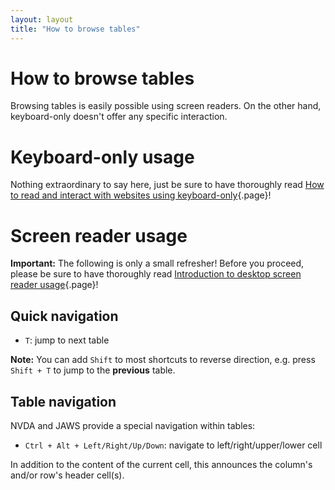 ```yaml
---
layout: layout
title: "How to browse tables"
---
```


# How to browse tables

Browsing tables is easily possible using screen readers. On the other hand, keyboard-only doesn't offer any specific interaction.

# Keyboard-only usage

Nothing extraordinary to say here, just be sure to have thoroughly read [How to read and interact with websites using keyboard-only](/knowledge-about-developing-and-testing-accessible-websites/introduction-to-keyboard-only-usage/how-to-read-and-interact-with-websites-using-keyboard-only){.page}!

# Screen reader usage

**Important:** The following is only a small refresher! Before you proceed, please be sure to have thoroughly read [Introduction to desktop screen reader usage](/knowledge-about-developing-and-testing-accessible-websites/introduction-to-desktop-screen-reader-usage){.page}!

## Quick navigation

- `T`: jump to next table

**Note:** You can add `Shift` to most shortcuts to reverse direction, e.g. press `Shift + T` to jump to the **previous** table.

## Table navigation

NVDA and JAWS provide a special navigation within tables:

- `Ctrl + Alt + Left/Right/Up/Down`: navigate to left/right/upper/lower cell

In addition to the content of the current cell, this announces the column's and/or row's header cell(s).